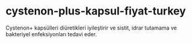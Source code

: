 # cystenon-plus-kapsul-fiyat-turkey
Cystenon+ kapsülleri diüretikleri iyileştirir ve sistit, idrar tutamama ve bakteriyel enfeksiyonları tedavi eder.
